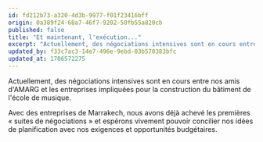 ```yaml
---
id: fd212b73-a320-4d3b-9977-f01f23416bff
origin: 0a389f24-68a7-46f7-9202-50fb55a820cb
published: false
title: "Et maintenant, l'exécution..."
excerpt: "Actuellement, des négociations intensives sont en cours entre nos amis d'AMARG et les entreprises impliquées pour la construction du bâtiment de l'école de musique."
updated_by: f33c7ac3-14e7-496e-9ebd-03b570383bfc
updated_at: 1706572275
---
```

Actuellement, des négociations intensives sont en cours entre nos amis d'AMARG et les entreprises impliquées pour la construction du bâtiment de l'école de musique.

Avec des entreprises de Marrakech, nous avons déjà achevé les premières « suites de négociations » et espérons vivement pouvoir concilier nos idées de planification avec nos exigences et opportunités budgétaires.
